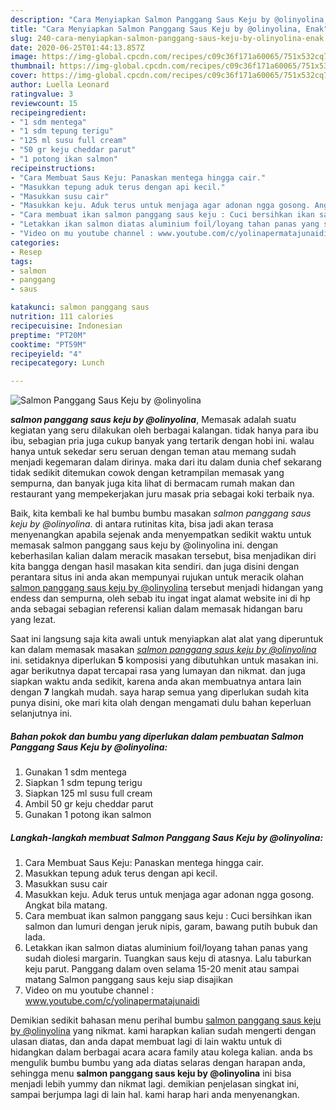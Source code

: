 ```yaml
---
description: "Cara Menyiapkan Salmon Panggang Saus Keju by @olinyolina, Enak"
title: "Cara Menyiapkan Salmon Panggang Saus Keju by @olinyolina, Enak"
slug: 240-cara-menyiapkan-salmon-panggang-saus-keju-by-olinyolina-enak
date: 2020-06-25T01:44:13.857Z
image: https://img-global.cpcdn.com/recipes/c09c36f171a60065/751x532cq70/salmon-panggang-saus-keju-by-olinyolina-foto-resep-utama.jpg
thumbnail: https://img-global.cpcdn.com/recipes/c09c36f171a60065/751x532cq70/salmon-panggang-saus-keju-by-olinyolina-foto-resep-utama.jpg
cover: https://img-global.cpcdn.com/recipes/c09c36f171a60065/751x532cq70/salmon-panggang-saus-keju-by-olinyolina-foto-resep-utama.jpg
author: Luella Leonard
ratingvalue: 3
reviewcount: 15
recipeingredient:
- "1 sdm mentega"
- "1 sdm tepung terigu"
- "125 ml susu full cream"
- "50 gr keju cheddar parut"
- "1 potong ikan salmon"
recipeinstructions:
- "Cara Membuat Saus Keju: Panaskan mentega hingga cair."
- "Masukkan tepung aduk terus dengan api kecil."
- "Masukkan susu cair"
- "Masukkan keju. Aduk terus untuk menjaga agar adonan ngga gosong. Angkat bila matang."
- "Cara membuat ikan salmon panggang saus keju : Cuci bersihkan ikan salmon dan lumuri dengan jeruk nipis, garam, bawang putih bubuk dan lada."
- "Letakkan ikan salmon diatas aluminium foil/loyang tahan panas yang sudah diolesi margarin. Tuangkan saus keju di atasnya. Lalu taburkan keju parut. Panggang dalam oven selama 15-20 menit atau sampai matang Salmon panggang saus keju siap disajikan"
- "Video on mu youtube channel : www.youtube.com/c/yolinapermatajunaidi"
categories:
- Resep
tags:
- salmon
- panggang
- saus

katakunci: salmon panggang saus 
nutrition: 111 calories
recipecuisine: Indonesian
preptime: "PT20M"
cooktime: "PT59M"
recipeyield: "4"
recipecategory: Lunch

---
```



![Salmon Panggang Saus Keju by @olinyolina](https://img-global.cpcdn.com/recipes/c09c36f171a60065/751x532cq70/salmon-panggang-saus-keju-by-olinyolina-foto-resep-utama.jpg)

<b><i>salmon panggang saus keju by @olinyolina</i></b>, Memasak adalah suatu kegiatan yang seru dilakukan oleh berbagai kalangan. tidak hanya para ibu ibu, sebagian pria juga cukup banyak yang tertarik dengan hobi ini. walau hanya untuk sekedar seru seruan dengan teman atau memang sudah menjadi kegemaran dalam dirinya. maka dari itu dalam dunia chef sekarang tidak sedikit ditemukan cowok dengan ketrampilan memasak yang sempurna, dan banyak juga kita lihat di bermacam rumah makan dan restaurant yang mempekerjakan juru masak pria sebagai koki terbaik nya.



Baik, kita kembali ke hal bumbu bumbu masakan <i>salmon panggang saus keju by @olinyolina</i>. di antara rutinitas kita, bisa jadi akan terasa menyenangkan apabila sejenak anda menyempatkan sedikit waktu untuk memasak salmon panggang saus keju by @olinyolina ini. dengan keberhasilan kalian dalam meracik masakan tersebut, bisa menjadikan diri kita bangga dengan hasil masakan kita sendiri. dan juga disini dengan perantara situs ini anda akan mempunyai rujukan untuk meracik olahan <u>salmon panggang saus keju by @olinyolina</u> tersebut menjadi hidangan yang endess dan sempurna, oleh sebab itu ingat ingat alamat website ini di hp anda sebagai sebagian referensi kalian dalam memasak hidangan baru yang lezat.


Saat ini langsung saja kita awali untuk menyiapkan alat alat yang diperuntuk kan dalam memasak masakan <u><i>salmon panggang saus keju by @olinyolina</i></u> ini. setidaknya diperlukan <b>5</b> komposisi yang dibutuhkan untuk masakan ini. agar berikutnya dapat tercapai rasa yang lumayan dan nikmat. dan juga siapkan waktu anda sedikit, karena anda akan membuatnya antara lain dengan <b>7</b> langkah mudah. saya harap semua yang diperlukan sudah kita punya disini, oke mari kita olah dengan mengamati dulu bahan keperluan selanjutnya ini.

<!--inarticleads1-->

##### Bahan pokok dan bumbu yang diperlukan dalam pembuatan Salmon Panggang Saus Keju by @olinyolina:

1. Gunakan 1 sdm mentega
1. Siapkan 1 sdm tepung terigu
1. Siapkan 125 ml susu full cream
1. Ambil 50 gr keju cheddar parut
1. Gunakan 1 potong ikan salmon




<!--inarticleads2-->

##### Langkah-langkah membuat Salmon Panggang Saus Keju by @olinyolina:

1. Cara Membuat Saus Keju: Panaskan mentega hingga cair.
1. Masukkan tepung aduk terus dengan api kecil.
1. Masukkan susu cair
1. Masukkan keju. Aduk terus untuk menjaga agar adonan ngga gosong. Angkat bila matang.
1. Cara membuat ikan salmon panggang saus keju : Cuci bersihkan ikan salmon dan lumuri dengan jeruk nipis, garam, bawang putih bubuk dan lada.
1. Letakkan ikan salmon diatas aluminium foil/loyang tahan panas yang sudah diolesi margarin. Tuangkan saus keju di atasnya. Lalu taburkan keju parut. Panggang dalam oven selama 15-20 menit atau sampai matang Salmon panggang saus keju siap disajikan
1. Video on mu youtube channel : www.youtube.com/c/yolinapermatajunaidi




Demikian sedikit bahasan menu perihal bumbu <u>salmon panggang saus keju by @olinyolina</u> yang nikmat. kami harapkan kalian sudah mengerti dengan ulasan diatas, dan anda dapat membuat lagi di lain waktu untuk di hidangkan dalam berbagai acara acara family atau kolega kalian. anda bs mengulik bumbu bumbu yang ada diatas selaras dengan harapan anda, sehingga menu <b>salmon panggang saus keju by @olinyolina</b> ini bisa menjadi lebih yummy dan nikmat lagi. demikian penjelasan singkat ini, sampai berjumpa lagi di lain hal. kami harap hari anda menyenangkan.
